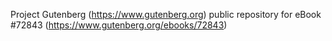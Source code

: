 Project Gutenberg (https://www.gutenberg.org) public repository
for eBook #72843 (https://www.gutenberg.org/ebooks/72843)
